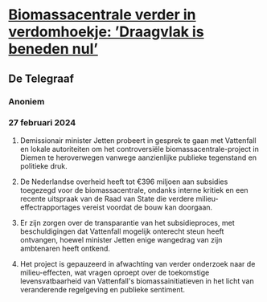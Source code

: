 # [Biomassacentrale verder in verdomhoekje: ’Draagvlak is beneden nul’](https://advance.lexis.com/api/document?collection=news&id=urn:contentItem:6BF1-JR21-DY4K-S3S9-00000-00&context=1519360)
## De Telegraaf
### Anoniem
### 27 februari 2024

1. Demissionair minister Jetten probeert in gesprek te gaan met Vattenfall en lokale autoriteiten om het controversiële biomassacentrale-project in Diemen te heroverwegen vanwege aanzienlijke publieke tegenstand en politieke druk.

2. De Nederlandse overheid heeft tot €396 miljoen aan subsidies toegezegd voor de biomassacentrale, ondanks interne kritiek en een recente uitspraak van de Raad van State die verdere milieu-effectrapportages vereist voordat de bouw kan doorgaan.

3. Er zijn zorgen over de transparantie van het subsidieproces, met beschuldigingen dat Vattenfall mogelijk onterecht steun heeft ontvangen, hoewel minister Jetten enige wangedrag van zijn ambtenaren heeft ontkend.

4. Het project is gepauzeerd in afwachting van verder onderzoek naar de milieu-effecten, wat vragen oproept over de toekomstige levensvatbaarheid van Vattenfall's biomassainitiatieven in het licht van veranderende regelgeving en publieke sentiment.